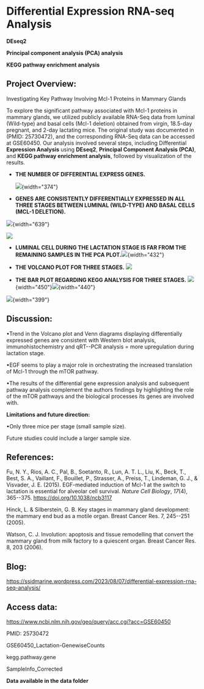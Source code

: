 # Differential Expression RNA-seq Analysis

**DEseq2**

**Principal component analysis (PCA) analysis**

**KEGG pathway enrichment analysis**

## Project Overview:

Investigating Key Pathway Involving Mcl-1 Proteins in Mammary Glands

To explore the significant pathway associated with Mcl-1 proteins in mammary glands, we utilized publicly available RNA-Seq data from luminal (Wild-type) and basal cells (Mcl-1 deletion) obtained from virgin, 18.5-day pregnant, and 2-day lactating mice. The original study was documented in (PMID: 25730472), and the corresponding RNA-Seq data can be accessed at GSE60450. Our analysis involved several steps, including Differential **Expression Analysis** using **DEseq2**, **Principal Component Analysis (PCA)**, and **KEGG pathway enrichment analysis**, followed by visualization of the results.

-   **THE NUMBER OF DIFFERENTIAL EXPRESS GENES.**

    ![](https://github.com/chingyaousf/Differential-Expression-RNA-seq-Analysis/blob/main/plots/Bar_plot_differential_expressed_genes.png?raw=true){width="374"}

-   **GENES ARE CONSISTENTLY DIFFERENTIALLY EXPRESSED IN ALL THREE STAGES BETWEEN LUMINAL (WILD-TYPE) AND BASAL CELLS (MCL-1 DELETION).**

![](https://github.com/chingyaousf/Differential-Expression-RNA-seq-Analysis/blob/main/plots/Venn_diagram_upregulated_downregulated_genes.png?raw=true){width="639"}

![](https://github.com/chingyaousf/R-Differential-Expression-RNA-seq-Analysis/blob/main/plots/Venn_diagram_upregulated_downregulated_genes_02.png?raw=true)

-   **LUMINAL CELL DURING THE LACTATION STAGE IS FAR FROM THE REMAINING SAMPLES IN THE PCA PLOT.**![](https://github.com/chingyaousf/Differential-Expression-RNA-seq-Analysis/blob/main/plots/PCA.png?raw=true){width="432"}

-   **THE VOLCANO PLOT FOR THREE STAGES.** ![](https://github.com/chingyaousf/Differential-Expression-RNA-seq-Analysis/blob/main/plots/Volcano_virgin_pregnant_lactation.png?raw=true)

-   **THE BAR PLOT REGARDING KEGG ANALYSIS FOR THREE STAGES.** ![](https://github.com/chingyaousf/Differential-Expression-RNA-seq-Analysis/blob/main/plots/KEGG_annotation_virgin_stage.png?raw=true){width="450"}![](https://github.com/chingyaousf/Differential-Expression-RNA-seq-Analysis/blob/main/plots/KEGG_annotation_pregnant_stage.png?raw=true){width="440"}

![](https://github.com/chingyaousf/Differential-Expression-RNA-seq-Analysis/blob/main/plots/KEGG_annotation_latate_stage.png?raw=true){width="399"}

## Discussion:

•Trend in the Volcano plot and Venn diagrams displaying differentially expressed genes are consistent with Western blot analysis, immunohistochemistry and qRT--PCR analysis = more upregulation during lactation stage.  

•EGF seems to play a major role in orchestrating the increased translation of Mcl-1 through the mTOR pathway.

•The results of the differential gene expression analysis and subsequent pathway analysis complement the authors findings by highlighting the role of the mTOR pathways and the biological processes its genes are involved with. 

**Limitations and future direction:**

•Only three mice per stage (small sample size). 

Future studies could include a larger sample size.

## References:

Fu, N. Y., Rios, A. C., Pal, B., Soetanto, R., Lun, A. T. L., Liu, K., Beck, T., Best, S. A., Vaillant, F., Bouillet, P., Strasser, A., Preiss, T., Lindeman, G. J., & Visvader, J. E. (2015). EGF-mediated induction of Mcl-1 at the switch to lactation is essential for alveolar cell survival. *Nature Cell Biology*, *17*(4), 365--375. <https://doi.org/10.1038/ncb3117>

Hinck, L. & Silberstein, G. B. Key stages in mammary gland development: the mammary end bud as a motile organ. Breast Cancer Res. 7, 245--251 (2005). 

Watson, C. J. Involution: apoptosis and tissue remodelling that convert the mammary gland from milk factory to a quiescent organ. Breast Cancer Res. 8, 203 (2006).

## Blog:

<https://ssidmarine.wordpress.com/2023/08/07/differential-expression-rna-seq-analysis/>

## Access data:

<https://www.ncbi.nlm.nih.gov/geo/query/acc.cgi?acc=GSE60450>

PMID: 25730472

GSE60450_Lactation-GenewiseCounts

kegg.pathway.gene

SampleInfo_Corrected

**Data available in the data folder**

